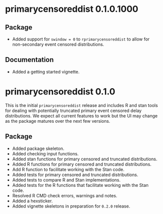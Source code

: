 # primarycensoreddist 0.1.0.1000

## Package

* Added support for `swindow = 0` to `rprimarycensoreddist` to allow for non-secondary event censored distributions.

## Documentation

* Added a getting started vignette.

# primarycensoreddist 0.1.0

This is the initial `primarycensoreddist` release and includes R and stan tools for dealing with potentially truncated primary event censored delay distributions. We expect all current features to work but the UI may change as the package matures over the next few versions.

## Package

* Added package skeleton.
* Added checking input functions.
* Added stan functions for primary censored and truncated distributions.
* Added R functions for primary censored and truncated distributions.
* Add R function to facilitate working with the Stan code.
* Added tests for primary censored and truncated distributions.
* Added tests to compare R and Stan implementations.
* Added tests for the R functions that facilitate working with the Stan code.
* Resolved R CMD check errors, warnings and notes.
* Added a hexsticker.
* Added vignette skeletons in preparation for `0.2.0` release.
